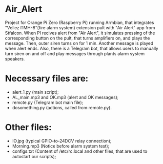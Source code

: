 # Air_Alert
Project for Orange Pi Zero (Raspberry Pi) running Armbian, that integrates "Vellez ПМН-8"(fire alarm system) extension pult with "Air Alert" app from Stfalcon.
When PI recives alert from "Air Alert", it simulates pressing of the corresponding button on the pult, that turns amplifiers on, and plays the message. Then, outer siren turns on for 1 min. 
Another message is played when alert ends.
Also, there is a Telegram bot, that allows users to manually turn siren on and off and play messages through plants alarm system speakers.
# Necessary files are:
- alert_1.py (main script);
- AL_main.mp3 and OK.mp3 (alert and OK messages);
- remote.py (Telegram bot main file);
- dosomething.py (actions, called from remote.py).
# Other files:
- IO.jpg (typical GPIO-to-24DCV relay connection);
- Morning.mp3 (Notice before alarm system test);
- configs.txt (Content of /etc/rc.local and other files, that are used to autostart our scripts);
